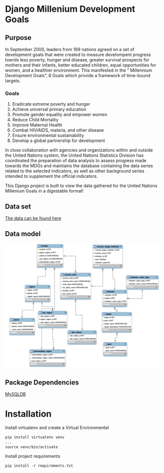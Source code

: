 
# Django Millenium Development Goals

## Purpose

In September 2000, leaders from 189 nations agreed on a set of development goals that were created to measure develompent progress towrds less poverty, hunger and disease, greater survival prospects for mothers and their infants, better educated children, equal opportunities for women, and a healthier environment. This manifested in the “ Millennium Development Goals”, 8 Goals which provide a framework of time-bound targets. 

### Goals
1.	Eradicate extreme poverty and hunger
2.	Achieve universal primary education
3.	Promote gender equality and empower women
4.	Reduce Child Mortality
5.	Improve Maternal Health
6.	Combat HIV/AIDS, malaria, and other disease
7.	Ensure environmental sustainability
8.	Develop a global partnership for development

In close collaboration with agencies and organizations within and outside the United Nations system, the United Nations Statistics Division has coordinated the preparation of data analysis to assess progress made towards the MDGs and maintains the database containing the data series related to the selected indicators, as well as other background series intended to supplement the official indicators. 

This Django project is built to view the data gathered for the United Nations Millenium Goals in a digestable format!

## Data set
[The data can be found here](http://mdgs.un.org/unsd/mdg/Data.aspx)

## Data model
![Data Model](/static/img/datamodel_final.png) 

## Package Dependencies
[MySQLDB](http://mysql-python.sourceforge.net/MySQLdb.html)


# Installation
Install virtualenv and create a Virtual Environmental
```
pip install virtualenv venv
...
source venv/bin/activate
```

Install project requirements
```
pip install -r requirements.txt
```


